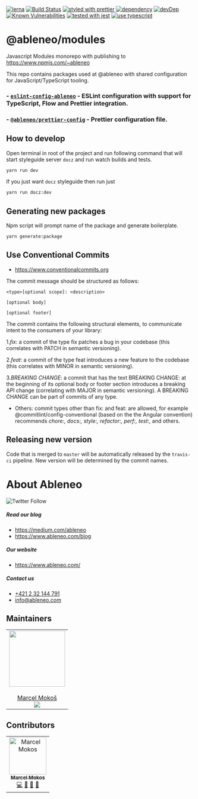 [![lerna](https://img.shields.io/badge/maintained%20with-lerna-cc00ff.svg)](https://lernajs.io/)
[![Build Status](https://travis-ci.org/ableneo/modules.svg?branch=master)](https://travis-ci.org/ableneo/modules)
[![styled with prettier](https://img.shields.io/badge/styled_with-prettier-ff69b4.svg)](https://github.com/prettier/prettier)
[![dependency](https://david-dm.org/ableneo/modules/status.svg)](https://david-dm.org/ableneo/modules)
[![devDep](https://david-dm.org/ableneo/modules/dev-status.svg)](https://david-dm.org/ableneo/modules?type=dev)
[![Known Vulnerabilities](https://snyk.io/test/github/ableneo/modules/badge.svg)](https://snyk.io/test/github/ableneo/modules)
[![tested with jest](https://img.shields.io/badge/tested_with-jest-99424f.svg)](https://github.com/facebook/jest)
[![use typescript](https://img.shields.io/badge/use-typescript-blue.svg)](https://www.typescriptlang.org/)

# @ableneo/modules

Javascript Modules monorepo with publishing to https://www.npmjs.com/~ableneo

This repo contains packages used at @ableneo with shared configuration for JavaScript/TypeScript tooling.

### - [`eslint-config-ableneo`](./packages/eslint-config-ableneo/) - ESLint configuration with support for TypeScript, Flow and Prettier integration.

### - [`@ableneo/prettier-config`](./packages/prettier-config/) - Prettier configuration file.

## How to develop

Open terminal in root of the project and run following command that will start styleguide server `docz` and run watch builds and tests.

```bash
yarn run dev
```

If you just want `docz` styleguide then run just

```bash
yarn run docz:dev
```

## Generating new packages

Npm script will prompt name of the package and generate boilerplate.

```bash
yarn generate:package
```

## Use Conventional Commits

- https://www.conventionalcommits.org

The commit message should be structured as follows:

```
<type>[optional scope]: <description>

[optional body]

[optional footer]
```

The commit contains the following structural elements, to communicate intent to the consumers of your library:

1._fix_: a commit of the type fix patches a bug in your codebase (this correlates with PATCH in semantic versioning).

2._feat_: a commit of the type feat introduces a new feature to the codebase (this correlates with MINOR in semantic versioning).

3._BREAKING CHANGE_: a commit that has the text BREAKING CHANGE: at the beginning of its optional body or footer section introduces a breaking API change (correlating with MAJOR in semantic versioning). A BREAKING CHANGE can be part of commits of any type.

- Others: commit types other than fix: and feat: are allowed, for example @commitlint/config-conventional (based on the the Angular convention) recommends _chore:, docs:, style:, refactor:, perf:, test:_, and others.

## Releasing new version

Code that is merged to `master` will be automatically released by the `travis-ci` pipeline. New version will be determined by the commit names.

# About Ableneo

![Twitter Follow](https://img.shields.io/twitter/follow/ableneo1.svg?label=Ableneo&style=social)

##### Read our blog

- https://medium.com/ableneo
- https://www.ableneo.com/blog

##### Our website

- https://www.ableneo.com/

##### Contact us

- [+421 2 32 144 791](tel:+421232144791)
- [info@ableneo.com](mailto:info@ableneo.com?subject=Subject%20|%20contact%20from%20github)

## Maintainers

<table>
  <tbody>
    <tr>
      <td align="center">
        <a href="https://github.com/marcelmokos">
          <img width="150" height="150" src="https://github.com/marcelmokos.png?v=3&s=150"/>
          <br></br>
          Marcel Mokoš
        </a>
        <div>
          <a href="https://twitter.com/marcelmokos">
            <img src="https://img.shields.io/twitter/follow/marcelmokos.svg?style=social&label=Follow" />
          </a>
        </div>
      </td>
    </tr>
  </tbody>
</table>

## Contributors

<!-- ALL-CONTRIBUTORS-LIST:START - Do not remove or modify this section -->
<!-- prettier-ignore -->
<table><tr><td align="center"><a href="https://github.com/marcelmokos"><img src="https://avatars2.githubusercontent.com/u/6388074" width="100px;" alt="Marcel Mokos"/><br /><sub><b>Marcel Mokos</b></sub></a><br /><a href="https://github.com/ableneo/modules/commits?author=marcelmokos" title="Code">💻</a> <a href="https://github.com/ableneo/modules/commits?author=marcelmokos" title="Documentation">📖</a> <a href="https://github.com/ableneo/modules/issues?q=author%3Amarcelmokos" title="Bug reports">🐛</a> <a href="#review-marcelmokos" title="Reviewed Pull Requests">👀</a></td></tr></table>

<!-- ALL-CONTRIBUTORS-LIST:END -->
